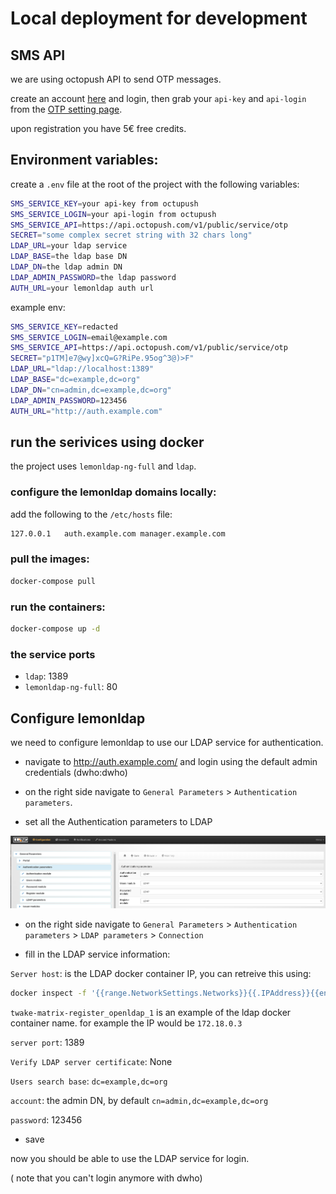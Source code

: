 # Local deployment for development

## SMS API
we are using octopush API to send OTP messages.

create an account [here](https://client.octopush.com/en/registration) and login, then grab your `api-key` and `api-login` from the [OTP setting page](https://client.octopush.com/settings/otp).

upon registration you have 5€ free credits.

## Environment variables:

create a `.env` file at the root of the project with the following variables:

```sh
SMS_SERVICE_KEY=your api-key from octupush
SMS_SERVICE_LOGIN=your api-login from octupush
SMS_SERVICE_API=https://api.octopush.com/v1/public/service/otp
SECRET="some complex secret string with 32 chars long"
LDAP_URL=your ldap service
LDAP_BASE=the ldap base DN
LDAP_DN=the ldap admin DN
LDAP_ADMIN_PASSWORD=the ldap password
AUTH_URL=your lemonldap auth url
```
example env:

```bash
SMS_SERVICE_KEY=redacted
SMS_SERVICE_LOGIN=email@example.com
SMS_SERVICE_API=https://api.octopush.com/v1/public/service/otp
SECRET="p1TM]e7@wy]xcQ=G?RiPe.95og^3@)>F"
LDAP_URL="ldap://localhost:1389"
LDAP_BASE="dc=example,dc=org"
LDAP_DN="cn=admin,dc=example,dc=org"
LDAP_ADMIN_PASSWORD=123456
AUTH_URL="http://auth.example.com"
```

## run the serivices using docker

the project uses `lemonldap-ng-full` and `ldap`.

### configure the lemonldap domains locally:

add the following to the `/etc/hosts` file:

```bash
127.0.0.1	auth.example.com manager.example.com
```

### pull the images:

```sh
docker-compose pull
```

### run the containers:

```sh
docker-compose up -d
```

### the service ports

- `ldap`: 1389
- `lemonldap-ng-full`: 80

## Configure lemonldap

we need to configure lemonldap to use our LDAP service for authentication.

- navigate to http://auth.example.com/ and login using the default admin credentials (dwho:dwho)

- on the right side navigate to `General Parameters` > `Authentication parameters`.

- set all the Authentication parameters to LDAP

![authentication parameters](lemon1.png)

- on the right side navigate to `General Parameters` > `Authentication parameters` > `LDAP parameters` > `Connection`

- fill in the LDAP service information:
 
`Server host`: is the LDAP docker container IP, you can retreive this using:

```sh
docker inspect -f '{{range.NetworkSettings.Networks}}{{.IPAddress}}{{end}}' twake-matrix-register_openldap_1
```

`twake-matrix-register_openldap_1` is an example of the ldap docker container name. for example the IP would be `172.18.0.3`

`server port`: 1389

`Verify LDAP server certificate`: None

`Users search base`: `dc=example,dc=org`

`account`: the admin DN, by default `cn=admin,dc=example,dc=org`

`password`: 123456

- save

now you should be able to use the LDAP service for login.

( note that you can't login anymore with dwho)
